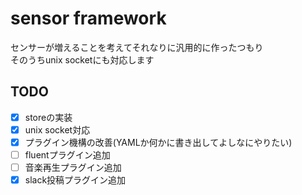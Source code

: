 # sensor framework

センサーが増えることを考えてそれなりに汎用的に作ったつもり  
そのうちunix socketにも対応します  

## TODO  
- [x] storeの実装  
- [x] unix socket対応  
- [x] プラグイン機構の改善(YAMLか何かに書き出してよしなにやりたい)  
- [ ] fluentプラグイン追加  
- [ ] 音楽再生プラグイン追加  
- [x] slack投稿プラグイン追加  
